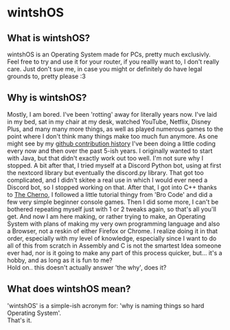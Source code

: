 # wintshOS
## What is wintshOS?
wintshOS is an Operating System made for PCs, pretty much exclusivly. Feel free to try and use it for your router, if you reallly want to, I don't really care. Just don't sue me, in case you might or definitely do have legal grounds to, pretty please :3
## Why is wintshOS?
Mostly, I am bored. I've been 'rotting' away for literally years now. I've laid in my bed, sat in my chair at my desk, watched YouTube, Netflix, Disney Plus, and many many more things, as well as played numerous games to the point where I don't think many things make too much fun anymore. As one might see by my [github contribution history](https://github.com/Theotrystolearnjava) I've been doing a little coding every now and then over the past 5-ish years. I originally wanted to start with Java, but that didn't exactly work out too well. I'm not sure why I stopped. A bit after that, I tried myself at a Discord Python bot, using at first the nextcord library but eventually the discord.py library. That got too complicated, and I didn't skitee a real use in which I would ever need a Discord bot, so I stopped working on that. After that, I got into C++ thanks to [The Cherno](https://www.youtube.com/@TheCherno), I followed a little tutorial thingy from 'Bro Code' and did a few very simple beginner console games. Then I did some more, I can't be bothered repeating myself just with 1 or 2 tweaks again, so that's all you'll get. And now I am here making, or rather trying to make, an Operating System with plans of making my very own programming language and also a Browser, not a reskin of either Firefox or Chrome. I realize doing it in that order, especially with my level of knowledge, especially since I want to do all of this from scratch in Assembly and C is not the smartest Idea someone ever had, nor is it going to make any part of this process quicker, but... it's a hobby, and as long as it is fun to me?\
Hold on.. this doesn't actually answer 'the why', does it?
## What does wintshOS mean?
'wintshOS' is a simple-ish acronym for: 'why is naming things so hard Operating System'.\
That's it.
